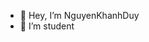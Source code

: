 - 👋 Hey, I’m NguyenKhanhDuy
- 👀 I’m student


<!---
NguyenKhanhDuy612/NguyenKhanhDuy612 is a ✨ special ✨ repository because its `README.md` (this file) appears on your GitHub profile.
You can click the Preview link to take a look at your changes.
--->
